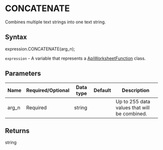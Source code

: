 # CONCATENATE

Combines multiple text strings into one text string.

## Syntax

expression.CONCATENATE(arg_n);

`expression` - A variable that represents a [ApiWorksheetFunction](../ApiWorksheetFunction.md) class.

## Parameters

| **Name** | **Required/Optional** | **Data type** | **Default** | **Description** |
| ------------- | ------------- | ------------- | ------------- | ------------- |
| arg_n | Required | string |  | Up to 255 data values that will be combined. |

## Returns

string